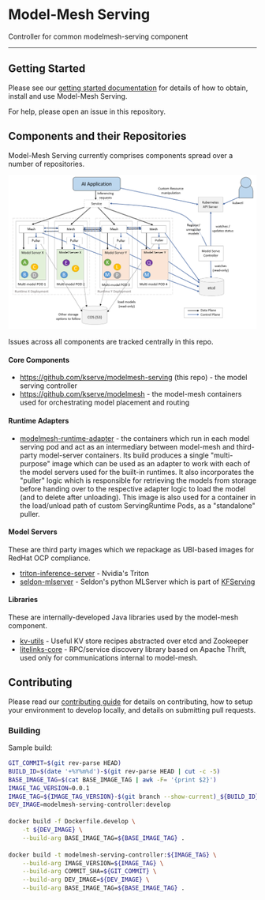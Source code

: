 # Model-Mesh Serving

Controller for common modelmesh-serving component

---

## Getting Started

Please see our [getting started documentation](./docs/install/index.md) for details of how to obtain, install and use Model-Mesh Serving.

For help, please open an issue in this repository.

## Components and their Repositories

Model-Mesh Serving currently comprises components spread over a number of repositories.

![Architecture Image](./docs/architecture/images/0.2.0-highlevel.png)

Issues across all components are tracked centrally in this repo.

#### Core Components

- https://github.com/kserve/modelmesh-serving (this repo) - the model serving controller
- https://github.com/kserve/modelmesh - the model-mesh containers used for orchestrating model placement and routing

#### Runtime Adapters

- [modelmesh-runtime-adapter](https://github.com/kserve/modelmesh-runtime-adapter) - the containers which run in each model serving pod and act as an intermediary between model-mesh and third-party model-server containers. Its build produces a single "multi-purpose" image which can be used as an adapter to work with each of the model servers used for the built-in runtimes. It also incorporates the "puller" logic which is responsible for retrieving the models from storage before handing over to the respective adapter logic to load the model (and to delete after unloading). This image is also used for a container in the load/unload path of custom ServingRuntime Pods, as a "standalone" puller.

#### Model Servers

These are third party images which we repackage as UBI-based images for RedHat OCP compliance.

- [triton-inference-server](https://github.com/triton-inference-server/server) - Nvidia's Triton
- [seldon-mlserver](https://github.com/SeldonIO/MLServer) - Seldon's python MLServer which is part of [KFServing](https://github.com/kubeflow/kfserving)

#### Libraries

These are internally-developed Java libraries used by the model-mesh component.

- [kv-utils](https://github.com/IBM/kv-utils) - Useful KV store recipes abstracted over etcd and Zookeeper
- [litelinks-core](https://github.com/IBM/litelinks-core) - RPC/service discovery library based on Apache Thrift, used only for communications internal to model-mesh.

## Contributing

Please read our [contributing guide](./CONTRIBUTING.md) for details on contributing, how to setup your environment to develop locally, and details on submitting pull requests.

### Building

Sample build:
```bash
GIT_COMMIT=$(git rev-parse HEAD)
BUILD_ID=$(date '+%Y%m%d')-$(git rev-parse HEAD | cut -c -5)
BASE_IMAGE_TAG=$(cat BASE_IMAGE_TAG | awk -F= '{print $2}')
IMAGE_TAG_VERSION=0.0.1
IMAGE_TAG=${IMAGE_TAG_VERSION}-$(git branch --show-current)_${BUILD_ID}
DEV_IMAGE=modelmesh-serving-controller:develop

docker build -f Dockerfile.develop \
    -t ${DEV_IMAGE} \
    --build-arg BASE_IMAGE_TAG=${BASE_IMAGE_TAG} .

docker build -t modelmesh-serving-controller:${IMAGE_TAG} \
    --build-arg IMAGE_VERSION=${IMAGE_TAG} \
    --build-arg COMMIT_SHA=${GIT_COMMIT} \
    --build-arg DEV_IMAGE=${DEV_IMAGE} \
    --build-arg BASE_IMAGE_TAG=${BASE_IMAGE_TAG} .
```
